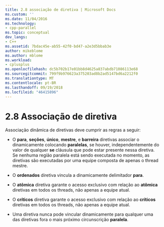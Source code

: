 ```yaml
---
title: 2.8 associação de diretiva | Microsoft Docs
ms.custom: ''
ms.date: 11/04/2016
ms.technology:
- cpp-parallel
ms.topic: conceptual
dev_langs:
- C++
ms.assetid: 7bdac45e-ab55-42f0-bd47-a2e3d5bbab3e
author: mikeblome
ms.author: mblome
ms.workload:
- cplusplus
ms.openlocfilehash: dc5b702b17e01bb8d4625a837abdb71086113e68
ms.sourcegitcommit: 799f9b976623a375203ad8b2ad5147bd6a2212f0
ms.translationtype: MT
ms.contentlocale: pt-BR
ms.lasthandoff: 09/19/2018
ms.locfileid: "46415896"
---
```

# <a name="28-directive-binding"></a>2.8 Associação de diretiva

Associação dinâmica de diretivas deve cumprir as regras a seguir:

- O **para**, **seções**, **único**, **mestre**, e **barreira** diretivas associar o dinamicamente colocando **paralelas**, se houver, independentemente do valor de qualquer **se** cláusula que pode estar presente nessa diretiva. Se nenhuma região paralela está sendo executada no momento, as diretivas são executadas por uma equipe composta de apenas o thread mestre.

- O **ordenados** diretiva vincula a dinamicamente delimitador **para**.

- O **atômica** diretiva garante o acesso exclusivo com relação ao **atômica** diretivas em todos os threads, não apenas a equipe atual.

- O **críticos** diretiva garante o acesso exclusivo com relação ao **críticos** diretivas em todos os threads, não apenas a equipe atual.

- Uma diretiva nunca pode vincular dinamicamente para qualquer uma das diretivas fora o mais próximo circunscrição **paralela**.